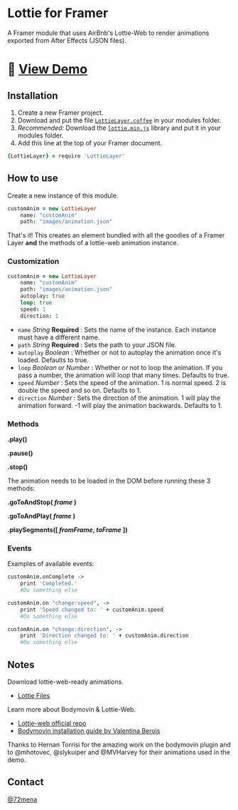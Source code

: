 # Lottie for Framer
A Framer module that uses AirBnb's Lottie-Web to render animations exported from After Effects (JSON files).


# 🚀 [View Demo](https://framer.cloud/YwOqV/)

## Installation

1. Create a new Framer project.
2. Download and put the file [`LottieLayer.coffee`](https://raw.githubusercontent.com/72/bodymovin-for-Framer/master/BodymovinLayer.coffee) in your modules folder.
3. *Recommended:* Download the [`lottie.min.js`](https://raw.githubusercontent.com/bodymovin/bodymovin/master/build/player/bodymovin.min.js) library and put it in your modules folder.
4. Add this line at the top of your Framer document.
```coffeescript
{LottieLayer} = require 'LottieLayer'
```


## How to use

Create a new instance of this module.
```coffeescript
customAnim = new LottieLayer
	name: "customAnim"
	path: "images/animation.json"
```
That's it! This creates an element bundled with all the goodies of a Framer Layer **and** the methods of a lottie-web animation instance.


### Customization

```coffeescript
customAnim = new LottieLayer
	name: "customAnim"
	path: "images/animation.json"
	autoplay: true
	loop: true
	speed: 1
	direction: 1
```

- `name` *String* **Required** : Sets the name of the instance. Each instance must have a different name.
- `path` *String* **Required** : Sets the path to your JSON file.
- `autoplay` *Boolean* : Whether or not to autoplay the animation once it's loaded. Defaults to true.
- `loop` *Boolean or Number* : Whether or not to loop the animation. If you pass a number, the animation will loop that many times. Defaults to true.
- `speed` *Number* : Sets the speed of the animation. 1 is normal speed. 2 is double the speed and so on. Defaults to 1.
- `direction` *Number* : Sets the direction of the animation. 1 will play the animation forward. -1 will play the animation backwards. Defaults to 1.


### Methods

**.play()**

**.pause()**

**.stop()**

The animation needs to be loaded in the DOM before running these 3 methods:

**.goToAndStop( _frame_ )**

**.goToAndPlay( _frame_ )**

**.playSegments([ _fromFrame_, _toFrame_ ])**


### Events

Examples of available events:

```coffeescript
customAnim.onComplete ->
	print 'Completed.'
	#Do something else
```

```coffeescript
customAnim.on "change:speed", ->
	print 'Speed changed to: ' + customAnim.speed
	#Do something else
```

```coffeescript
customAnim.on "change:direction", ->
	print 'Direction changed to: ' + customAnim.direction
	#Do something else
```

## Notes

Download lottie-web-ready animations.
- [Lottie Files](http://www.lottiefiles.com/)

Learn more about Bodymovin & Lottie-Web.
- [Lottie-web official repo](https://github.com/airbnb/lottie-web)
- [Bodymovin installation guide by Valentina Berois](https://medium.com/@vberois/lottie-after-effects-591913cb004c)

Thanks to Hernan Torrisi for the amazing work on the bodymovin plugin and to @mhotovec, @slykuiper and @MVHarvey for their animations used in the demo.

## Contact
[@72mena](http://twitter.com/72mena)
